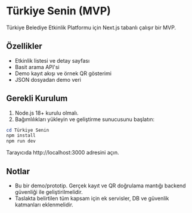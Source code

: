# Türkiye Senin (MVP)

Türkiye Belediye Etkinlik Platformu için Next.js tabanlı çalışır bir MVP.

## Özellikler
- Etkinlik listesi ve detay sayfası
- Basit arama API'si
- Demo kayıt akışı ve örnek QR gösterimi
- JSON dosyadan demo veri

## Gerekli Kurulum
1) Node.js 18+ kurulu olmalı.
2) Bağımlılıkları yükleyin ve geliştirme sunucusunu başlatın:

```powershell
cd Türkiye Senin
npm install
npm run dev
```

Tarayıcıda http://localhost:3000 adresini açın.

## Notlar
- Bu bir demo/prototip. Gerçek kayıt ve QR doğrulama mantığı backend güvenliği ile geliştirilmelidir.
- Taslakta belirtilen tüm kapsam için ek servisler, DB ve güvenlik katmanları eklenmelidir.
